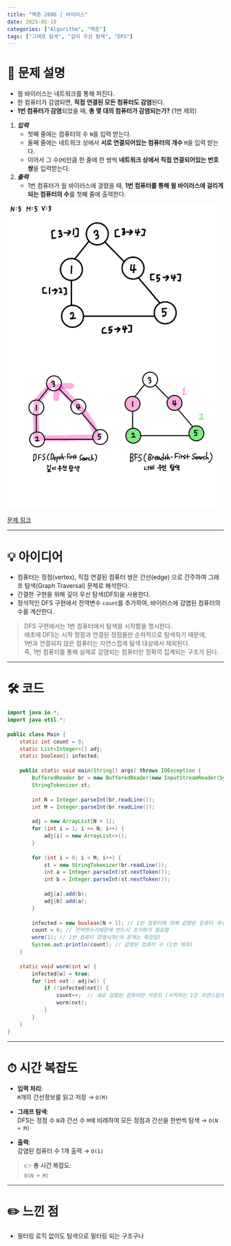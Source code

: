 ```yaml
---
title: "백준 2606 | 바이러스"
date: 2025-05-18
categories: ["Algorithm", "백준"]
tags: ["그래프 탐색", "깊이 우선 탐색", "DFS"]
---
```


# 📝 문제 설명

- 웜 바이러스는 네트워크를 통해 퍼진다.
- 한 컴퓨터가 감염되면, **직접 연결된 모든 컴퓨터도 감염**된다.
- **1번 컴퓨터가 감염**되었을 때, **총 몇 대의 컴퓨터가 감염되는가?** (1번 제외)
   
1. ***입력***
   - 첫째 줄에는 컴퓨터의 수 `N`을 입력 받는다.
   - 둘째 줄에는 네트워크 상에서 **서로 연결되어있는 컴퓨터의 개수** `M`을 입력 받는다.
   - 이어서 그 수(`M`)만큼 한 줄에 한 쌍씩 **네트워크 상에서 직접 연결되어있는 번호 쌍**을 입력받는다.
2. ***출력***
   - 1번 컴퓨터가 웜 바이러스에 걸렸을 때, **1번 컴퓨터를 통해 웜 바이러스에 걸리게 되는 컴퓨터의 수**를 첫째 줄에 출력한다.  

<img src="/assets/images/250517_dfsBfs.jpg" alt="그래프" width="500">  

[문제 링크](https://www.acmicpc.net/problem/2606)

---

# 💡 아이디어

- 컴퓨터는 정점(vertex), 직접 연결된 컴퓨터 쌍은 간선(edge) 으로 간주하여 그래프 탐색(Graph Traversal) 문제로 해석한다.
- 간결한 구현을 위해 깊이 우선 탐색(DFS)을 사용한다.
- 정석적인 DFS 구현에서 전역변수 `count`를 추가하여, 바이러스에 감염된 컴퓨터의 수를 계산한다.
  
> DFS 구현에서는 1번 컴퓨터에서 탐색을 시작함을 명시한다.  
> 애초에 DFS는 시작 정점과 연결된 정점들만 순차적으로 탐색하기 때문에,  
> 1번과 연결되지 않은 컴퓨터는 자연스럽게 탐색 대상에서 제외된다.  
> 즉, 1번 컴퓨터를 통해 실제로 감염되는 컴퓨터만 정확히 집계되는 구조가 된다.  

---

# 🛠 코드

```java
import java.io.*;
import java.util.*;

public class Main {
    static int count = 0;
    static List<Integer>[] adj;
    static boolean[] infected;

    public static void main(String[] args) throws IOException {
        BufferedReader br = new BufferedReader(new InputStreamReader(System.in));
        StringTokenizer st;

        int N = Integer.parseInt(br.readLine());
        int M = Integer.parseInt(br.readLine());

        adj = new ArrayList[N + 1];
        for (int i = 1; i <= N; i++) {
            adj[i] = new ArrayList<>();
        }

        for (int i = 0; i < M; i++) {
            st = new StringTokenizer(br.readLine());
            int a = Integer.parseInt(st.nextToken());
            int b = Integer.parseInt(st.nextToken());

            adj[a].add(b);
            adj[b].add(a);
        }

        infected = new boolean[N + 1]; // 1번 컴퓨터에 의해 감염된 컴퓨터 개수 계산
        count = 0; // 전역변수기때문에 반드시 초기화가 필요함
        worm(1); // 1번 컴퓨터 감염시작(이 문제는 확정임)
        System.out.println(count); // 감염된 컴퓨터 수 (1번 제외)
    }

    static void worm(int w) {
        infected[w] = true;
        for (int nxt : adj[w]) {
            if (!infected[nxt]) {
                count++;  // 새로 감염된 컴퓨터만 카운트 (시작하는 1은 자연스럽게 빠짐)
                worm(nxt);
            }
        }
    }
}
```

---

# ⏱ 시간 복잡도

- **입력 처리**:  
  `M`개의 간선정보를 읽고 저장 → `O(M)`

- **그래프 탐색**:  
  DFS는 정점 수 `N`과 간선 수 `M`에 비례하여 모든 정점과 간선을 한번씩 탐색 → `O(N + M)`

- **출력**:  
  감염된 컴퓨터 수 1개 출력 → `O(1)`

> 👉 **총 시간 복잡도**:  
> `O(N + M)`


---

# ✏️ 느낀 점

- 필터링 로직 없이도 탐색으로 필터링 되는 구조구나
